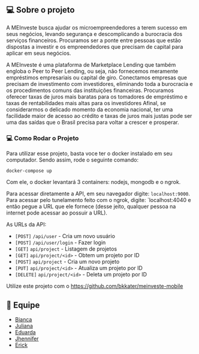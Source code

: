 ## 💻 Sobre o projeto

A MEInveste busca ajudar os microempreendedores a terem sucesso em seus negócios, levando segurança e descomplicando a burocracia dos serviços financeiros.
Procuramos ser a ponte entre pessoas que estão dispostas a investir e os empreendedores que precisam de capital para aplicar em seus negócios.

A MEInveste é uma plataforma de Marketplace Lending que também engloba o Peer to Peer Lending, ou seja, não fornecemos meramente empréstimos empresariais ou capital de giro.
Conectamos empresas que precisam de investimento com investidores, eliminando toda a burocracia e os procedimentos comuns das instituições financeiras.
Procuramos oferecer taxas de juros mais baratas para os tomadores de empréstimo e taxas de rentabilidades mais altas para os investidores
Afinal, se considerarmos o delicado momento da economia nacional, ter uma facilidade maior de acesso ao crédito e taxas de juros mais justas pode ser uma das saídas que o Brasil precisa para voltar a crescer e prosperar.

### 💻 Como Rodar o Projeto
Para utilizar esse projeto, basta voce ter o docker instalado em seu computador.
Sendo assim, rode o seguinte comando:

`docker-compose up`

Com ele, o docker levantará 3 containers: nodejs, mongodb e o ngrok.

Para acessar diretamente a API, em seu navegador digite: `localhost:9000`.
Para acessar pelo tunelamento feito com o ngrok, digite: `localhost:4040  e então pegue a URL que ele fornece (desse jeito, qualquer pessoa na internet pode acessar ao possuir a URL).

As URLs da API:
- `[POST]` `/api/user` - Cria um novo usuário
- `[POST]` `/api/user/login` - Fazer login
- `[GET]` `api/project` - Listagem de projetos
- `[GET]` `api/project/<id>` - Obtem um projeto por ID
- `[POST]` `api/project` - Cria um novo projeto
- `[PUT]` `api/project/<id>` - Atualiza um projeto por ID
- `[DELETE]` `api/project/<id>` - Deleta um projeto por ID

Utilize este projeto com o https://github.com/bkkater/meinveste-mobile

## 🤖 Equipe
- [Bianca](https://github.com/bkkater)
- [Juliana](https://www.linkedin.com/in/juliana-talita-b683581b2/)
- [Eduarda](https://www.linkedin.com/in/eduarda-barboza-tavares-612a55159/)
- [Jhennifer](https://www.linkedin.com/in/jhennifer-pimentel-0518171b2/)
- [Erick](https://github.com/ErickGledson)
